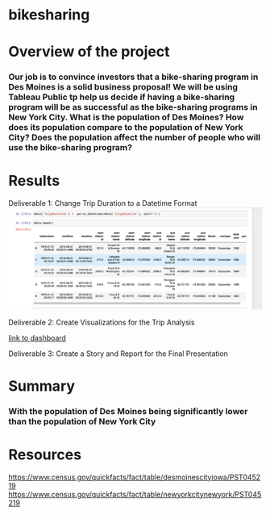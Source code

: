 # bikesharing




# Overview of the project
### Our job is to convince investors that a bike-sharing program in Des Moines is a solid business proposal! We will be using Tableau Public tp help us decide if having a bike-sharing program will be as successful as the bike-sharing programs in New York City. What is the population of Des Moines? How does its population compare to the population of New York City? Does the population affect the number of people who will use the bike-sharing program?

# Results



Deliverable 1: Change Trip Duration to a Datetime Format
![](Pics/dataframe.png)


Deliverable 2: Create Visualizations for the Trip Analysis

[link to dashboard](https://public.tableau.com/profile/ednuel#!/vizhome/Challenge_16136397108280/Story2?publish=yes)

Deliverable 3: Create a Story and Report for the Final Presentation

# Summary
### With the population of Des Moines being significantly lower than the population of New York City 


# Resources
https://www.census.gov/quickfacts/fact/table/desmoinescityiowa/PST045219
https://www.census.gov/quickfacts/fact/table/newyorkcitynewyork/PST045219
